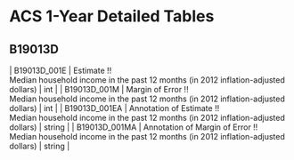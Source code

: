# ACS 1-Year Detailed Tables

## B19013D

| B19013D_001E | Estimate !!<br>Median household income in the past 12 months (in 2012 inflation-adjusted dollars) | int |
| B19013D_001M | Margin of Error !!<br>Median household income in the past 12 months (in 2012 inflation-adjusted dollars) | int |
| B19013D_001EA | Annotation of Estimate !!<br>Median household income in the past 12 months (in 2012 inflation-adjusted dollars) | string |
| B19013D_001MA | Annotation of Margin of Error !!<br>Median household income in the past 12 months (in 2012 inflation-adjusted dollars) | string |

